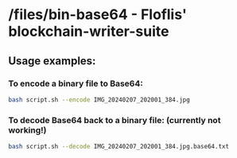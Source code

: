 # /files/bin-base64 - Floflis' blockchain-writer-suite

## Usage examples:

### To encode a binary file to Base64:

```bash
bash script.sh --encode IMG_20240207_202001_384.jpg
```

### To decode Base64 back to a binary file: (currently not working!)

```bash
bash script.sh --decode IMG_20240207_202001_384.jpg.base64.txt
```
